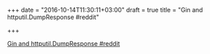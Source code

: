 +++
date = "2016-10-14T11:30:11+03:00"
draft = true
title = "Gin and httputil.DumpResponse  #reddit"

+++

<p><a href="https://t.co/b3R7HIAyVZ">Gin and httputil.DumpResponse  #reddit</a></p>
